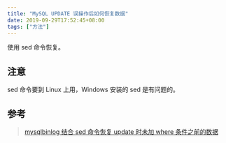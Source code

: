 ```yaml
---
title: "MySQL UPDATE 误操作后如何恢复数据"
date: 2019-09-29T17:52:45+08:00
tags: ["方法"]
---
```


使用 sed 命令恢复。

## 注意

sed 命令要到 Linux 上用，Windows 安装的 sed 是有问题的。

## 参考

> [mysqlbinlog 结合 sed 命令恢复 update 时未加 where 条件之前的数据](https://blog.51cto.com/wujianwei/2294284)

